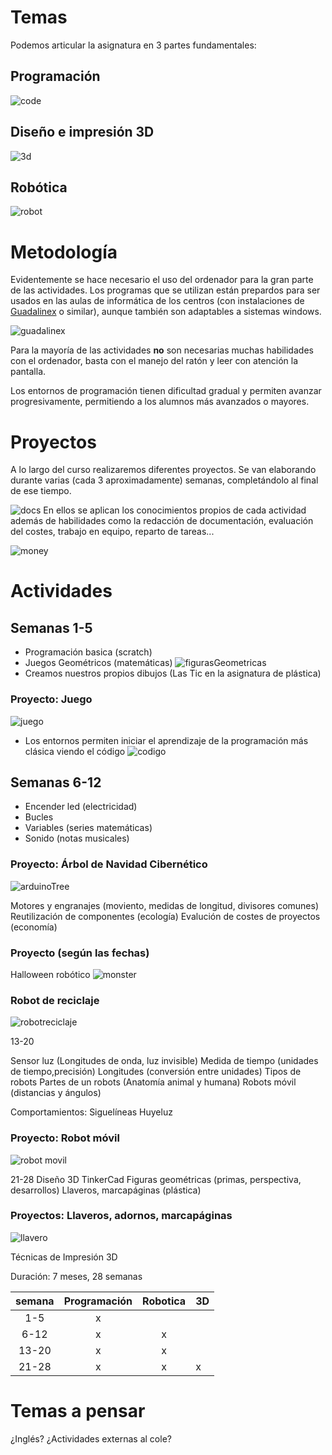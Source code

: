 # Temas

Podemos articular la asignatura en 3 partes fundamentales:

## Programación

![code](./images/codeorg.png)

## Diseño e impresión 3D

![3d](./images/3D_design.png)

## Robótica

![robot](./images/robot.png)


# Metodología

Evidentemente se hace necesario el uso del ordenador para la gran parte de las actividades. Los programas que se utilizan están prepardos para ser usados en las aulas de informática de los centros (con instalaciones de [Guadalinex](http://www.guadalinex.org/) o similar), aunque también son adaptables a sistemas windows.

![guadalinex](./images/guadalinex.jpg)

Para la mayoría de las actividades **no** son necesarias muchas habilidades con el ordenador, basta con el manejo del ratón y leer con atención la pantalla.

Los entornos de programación tienen dificultad gradual y permiten avanzar progresivamente, permitiendo a los alumnos más avanzados o mayores.


# Proyectos

A lo largo del curso realizaremos diferentes proyectos. Se van elaborando durante varias (cada 3 aproximadamente) semanas, completándolo al final de ese tiempo.

![docs](./images/docs.png)
En ellos se aplican los conocimientos propios de cada actividad además de habilidades como la redacción de documentación, evaluación del costes, trabajo en equipo, reparto de tareas...

![money](./images/euro.jpg)

# Actividades

## Semanas 1-5 

* Programación basica (scratch)
* Juegos Geométricos (matemáticas)
![figurasGeometricas](./images/FigurasMatematicas.png)
* Creamos nuestros propios dibujos (Las Tic en la asignatura de plástica)

### Proyecto: Juego

![juego](images/juegoScratch.png)


* Los entornos permiten iniciar el aprendizaje de la programación más clásica viendo el código
![codigo](./images/codigo.png)

## Semanas 6-12

* Encender led (electricidad)
* Bucles 
* Variables (series matemáticas)
* Sonido (notas musicales)

### Proyecto: Árbol de Navidad Cibernético
![arduinoTree](./images/christmasTree.ppg)

Motores y engranajes	(moviento, medidas de longitud, divisores comunes)
Reutilización de componentes (ecología)
Evalución de costes de proyectos (economía)

### Proyecto (según las fechas)

Halloween robótico
![monster](./images/halloween.jpg)

### Robot de reciclaje
![robotreciclaje](./images/roboticaDIY.jpg)

13-20

Sensor luz (Longitudes de onda, luz invisible)
Medida de tiempo (unidades de tiempo,precisión)
Longitudes (conversión entre unidades)
Tipos de robots 
Partes de un robots (Anatomía animal y humana)
Robots móvil (distancias y ángulos)


Comportamientos:
	Siguelíneas
	Huyeluz

### Proyecto: Robot móvil

![robot movil](./images/robot_movil.png)

21-28 
Diseño 3D 
TinkerCad
	Figuras geométricas (primas, perspectiva, desarrollos)
	Llaveros, marcapáginas (plástica)

### Proyectos: Llaveros, adornos, marcapáginas

![llavero](./images/nombre3D.png)

Técnicas de Impresión 3D




Duración: 7 meses, 28 semanas

|semana	|Programación|Robotica|3D|
|:---:|:---:|:---:|---|
| 1-5 | x |||
| 6-12 | x |x||
| 13-20 | x |x||
| 21-28 | x |x|x|



# Temas a pensar

¿Inglés?
¿Actividades externas al cole?

